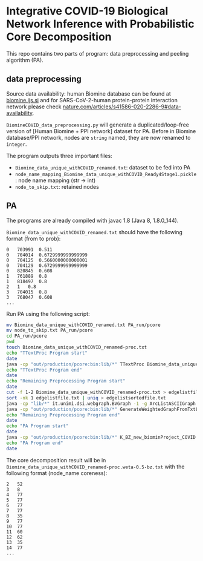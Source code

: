 # Integrative COVID-19 Biological Network Inference with Probabilistic Core Decomposition

This repo contains two parts of program: data preprocessing and peeling algorithm (PA).

## data preprocessing

Source data availability: human Biomine database can be found at [biomine.ijs.si](https://biomine.ijs.si/) and for SARS-CoV-2-human protein-protein interaction network please check [nature.com/articles/s41586-020-2286-9#data-availability](https://www.nature.com/articles/s41586-020-2286-9#data-availability).

`BiomineCOVID_data_preprocessing.py` will generate a duplicated/loop-free version of [Human Biomine + PPI network] dataset for PA. Before in Biomine database/PPI network, nodes are `string` named, they are now renamed to `integer`. 

The program outputs three important files:
- `Biomine_data_unique_withCOVID_renamed.txt`: dataset to be fed into PA
- `node_name_mapping_Biomine_data_unique_withCOVID_Ready4Stage1.pickle`: node name mapping (str -> int)
- `node_to_skip.txt`: retained nodes

## PA

The programs are already compiled with javac 1.8 (Java 8, 1.8.0_144).

`Biomine_data_unique_withCOVID_renamed.txt` should have the following format (from  to  prob):

```
0	703991	0.511
0	704014	0.6729999999999999
0	704125	0.5660000000000001
0	704129	0.6729999999999999
0	820845	0.608
1	761889	0.8
1	818497	0.8
2	1	0.8
3	704015	0.8
3	768047	0.608
...
```

Run PA using the following script:

```sh
mv Biomine_data_unique_withCOVID_renamed.txt PA_run/pcore
mv node_to_skip.txt PA_run/pcore
cd PA_run/pcore
pwd
touch Biomine_data_unique_withCOVID_renamed-proc.txt
echo "TTextProc Program start"
date
java -cp "out/production/pcore:bin:lib/*" TTextProc Biomine_data_unique_withCOVID_renamed.txt Biomine_data_unique_withCOVID_renamed-proc.txt
echo "TTextProc Program end"
date
echo "Remaining Preprocessing Program start"
date
cut -f 1-2 Biomine_data_unique_withCOVID_renamed-proc.txt > edgelistfile.txt
sort -nk 1 edgelistfile.txt | uniq > edgelistsortedfile.txt
java -cp "lib/*" it.unimi.dsi.webgraph.BVGraph -1 -g ArcListASCIIGraph dummy Biomine_data_unique_withCOVID_renamed-proc < edgelistsortedfile.txt
java -cp "out/production/pcore:bin:lib/*" GenerateWeightedGraphFromTxtLong Biomine_data_unique_withCOVID_renamed-proc Biomine_data_unique_withCOVID_renamed-proc.txt 17
echo "Remaining Preprocessing Program end"
date
echo "PA Program start"
date
java -cp "out/production/pcore:bin:lib/*" K_BZ_new_biominProject_COVID
echo "PA Program end"
date
```

The core decomposition result will be in `Biomine_data_unique_withCOVID_renamed-proc.weta-0.5-bz.txt` with the following format (node_name  coreness):

```
2	52
3	8
4	77
5	77
6	77
7	77
8	35
9	77
10	77
11	60
12	62
13	35
14	77
...
```